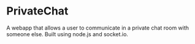 PrivateChat
===========

A webapp that allows a user to communicate in a private chat room with someone else. Built using node.js and socket.io.
